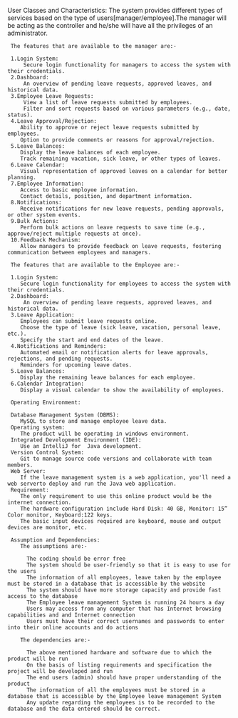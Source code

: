 User Classes and Characteristics:
     The system provides different types of services based on the type of users[manager/employee].The manager will be acting as the controller and he/she will have all the
     privileges of an administrator.

     The features that are available to the manager are:-

     1.Login System:
         Secure login functionality for managers to access the system with their credentials.
     2.Dashboard:
         An overview of pending leave requests, approved leaves, and historical data.
     3.Employee Leave Requests:
         View a list of leave requests submitted by employees.
         Filter and sort requests based on various parameters (e.g., date, status).
     4.Leave Approval/Rejection:
        Ability to approve or reject leave requests submitted by employees.
        Option to provide comments or reasons for approval/rejection.
     5.Leave Balances:
        Display the leave balances of each employee.
        Track remaining vacation, sick leave, or other types of leaves.
     6.Leave Calendar:
        Visual representation of approved leaves on a calendar for better planning.
     7.Employee Information:
        Access to basic employee information.
        Contact details, position, and department information.
     8.Notifications:
        Receive notifications for new leave requests, pending approvals, or other system events.
     9.Bulk Actions:
        Perform bulk actions on leave requests to save time (e.g., approve/reject multiple requests at once).
     10.Feedback Mechanism:
        Allow managers to provide feedback on leave requests, fostering communication between employees and managers.

     The features that are available to the Employee are:-

     1.Login System:
        Secure login functionality for employees to access the system with their credentials.
     2.Dashboard:
         An overview of pending leave requests, approved leaves, and historical data.
     3.Leave Application:
        Employees can submit leave requests online.
        Choose the type of leave (sick leave, vacation, personal leave, etc.).
        Specify the start and end dates of the leave.
     4.Notifications and Reminders:
        Automated email or notification alerts for leave approvals, rejections, and pending requests.
        Reminders for upcoming leave dates.
     5.Leave Balances:
        Display the remaining leave balances for each employee.
     6.Calendar Integration:
        Display a visual calendar to show the availability of employees.
     
     Operating Environment:

     Database Management System (DBMS):
        MySQL to store and manage employee leave data.
     Operating system:
        The product will be operating in windows environment.
     Integrated Development Environment (IDE):
        Use an IntelliJ for  Java development.
     Version Control System:
        Git to manage source code versions and collaborate with team members.
     Web Server:
        If the leave management system is a web application, you'll need a web serverto deploy and run the Java web application.
     Requirement:
        The only requirement to use this online product would be the internet connection.
        The hardware configuration include Hard Disk: 40 GB, Monitor: 15” Color monitor, Keyboard:122 keys. 
        The basic input devices required are keyboard, mouse and output devices are monitor, etc.

     Assumption and Dependencies:
        The assumptions are:-

          The coding should be error free
          The system should be user-friendly so that it is easy to use for the users
          The information of all employees, leave taken by the employee must be stored in a database that is accessible by the website
          The system should have more storage capacity and provide fast access to the database
          The Employee leave management System is running 24 hours a day
          Users may access from any computer that has Internet browsing capabilities and and Internet connection
          Users must have their correct usernames and passwords to enter into their online accounts and do actions

        The dependencies are:-

          The above mentioned hardware and software due to which the product will be run
          On the basis of listing requirements and specification the project will be developed and run
          The end users (admin) should have proper understanding of the product
          The information of all the employees must be stored in a database that is accessible by the Employee leave management System 
          Any update regarding the employees is to be recorded to the database and the data entered should be correct.
          